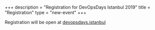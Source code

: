 +++
description = "Registration for DevOpsDays Istanbul 2019"
title = "Registration"
type = "new-event"
+++
<div style="width:100%; text-align:left;">

Registration will be open at <a href="https://devopsdays.istanbul/" target="_blank">devopsdays.istanbul</a></div></div>
</div>